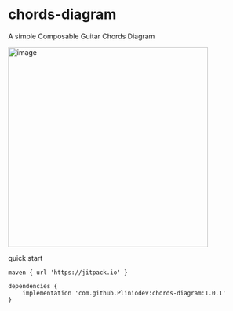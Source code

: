 # chords-diagram

A simple Composable Guitar Chords Diagram 

<img width="407" alt="image" src="https://github.com/Pliniodev/chords-diagram/assets/50078639/39da72f5-9568-4a85-925e-1800fb67f1a7">

quick start

```
maven { url 'https://jitpack.io' }
```
```
dependencies {
    implementation 'com.github.Pliniodev:chords-diagram:1.0.1'
}
```
